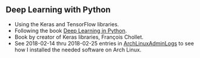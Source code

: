 ## Deep Learning with Python
* Using the Keras and TensorFlow libraries.
* Following the book
  [Deep Learning in Python](https://www.manning.com/books/deep-learning-with-python).
* Book by creator of Keras libraries, François Chollet.
* See 2018-02-14 thru 2018-02-25 entries in 
  [ArchLinuxAdminLogs](../../../linux/ArchLinuxAdminLogs/ArchLinuxAdmin.log)
  to see how I installed the needed software on Arch Linux.
